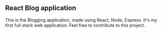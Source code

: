 ## React Blog application 
This is the Blogging application, made using React, Node, Express.
It's my first full stack web application.
Feel free to contribute to this project. 
